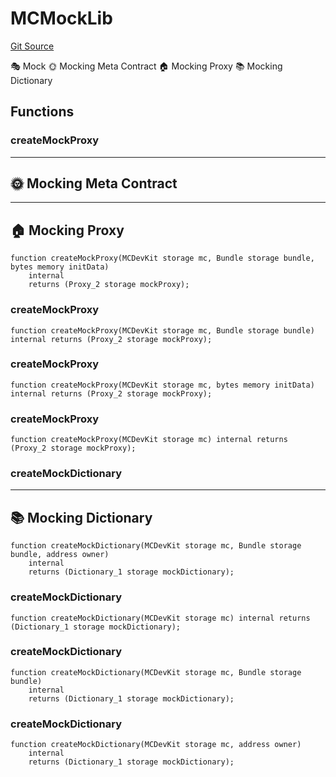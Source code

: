 # MCMockLib
[Git Source](https://github.com/metacontract/mc/blob/d41f04df9ea19494be75c66f344b8104caf03cd2/resources/devkit/api-reference/Flattened.sol)

🎭 Mock
🌞 Mocking Meta Contract
🏠 Mocking Proxy
📚 Mocking Dictionary


## Functions
### createMockProxy

-----------------------------
🌞 Mocking Meta Contract
-------------------------------
---------------------
🏠 Mocking Proxy
-----------------------


```solidity
function createMockProxy(MCDevKit storage mc, Bundle storage bundle, bytes memory initData)
    internal
    returns (Proxy_2 storage mockProxy);
```

### createMockProxy


```solidity
function createMockProxy(MCDevKit storage mc, Bundle storage bundle) internal returns (Proxy_2 storage mockProxy);
```

### createMockProxy


```solidity
function createMockProxy(MCDevKit storage mc, bytes memory initData) internal returns (Proxy_2 storage mockProxy);
```

### createMockProxy


```solidity
function createMockProxy(MCDevKit storage mc) internal returns (Proxy_2 storage mockProxy);
```

### createMockDictionary

-------------------------
📚 Mocking Dictionary
---------------------------


```solidity
function createMockDictionary(MCDevKit storage mc, Bundle storage bundle, address owner)
    internal
    returns (Dictionary_1 storage mockDictionary);
```

### createMockDictionary


```solidity
function createMockDictionary(MCDevKit storage mc) internal returns (Dictionary_1 storage mockDictionary);
```

### createMockDictionary


```solidity
function createMockDictionary(MCDevKit storage mc, Bundle storage bundle)
    internal
    returns (Dictionary_1 storage mockDictionary);
```

### createMockDictionary


```solidity
function createMockDictionary(MCDevKit storage mc, address owner)
    internal
    returns (Dictionary_1 storage mockDictionary);
```

